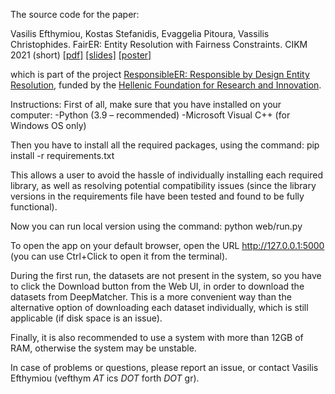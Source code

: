 The source code for the paper: 

Vasilis Efthymiou, Kostas Stefanidis, Evaggelia Pitoura, Vassilis Christophides. FairER: Entity Resolution with Fairness Constraints. CIKM 2021 (short) [[pdf]](https://github.com/vefthym/fairER/blob/main/CIKM2021short_fairER_CR.pdf) [[slides]](https://github.com/vefthym/fairER/blob/main/FairER-slides.pdf) [[poster]](https://github.com/vefthym/fairER/blob/main/FairER_poster.pdf)

which is part of the project <a href="https://isl.ics.forth.gr/ResponsibleER/">ResponsibleER: Responsible by Design Entity Resolution</a>, 
funded by the <a href="https://www.elidek.gr/en/homepage/">Hellenic Foundation for Research and Innovation</a>.


Instructions:
First of all, make sure that you have installed on your computer:
-Python (3.9 – recommended)
-Microsoft Visual C++ (for Windows OS only)

Then you have to install all the required packages, using the command:
pip install -r requirements.txt

This allows a user to avoid the hassle of individually installing each required library, as well as resolving potential compatibility issues (since the library versions in the requirements file have been tested and found to be fully functional). 

Now you can run local version using the command:
python web/run.py

To open the app on your default browser, open the URL http://127.0.0.1:5000 (you can use Ctrl+Click to open it from the terminal).

During the first run, the datasets are not present in the system, so you have to click the Download button from the Web UI,  in order to download the datasets from DeepMatcher. This is a more convenient way than the alternative option of downloading each dataset individually, which is still applicable (if disk space is an issue). 

Finally, it is also recommended to use a system with more than 12GB of RAM, otherwise the system may be unstable.

In case of problems or questions, please report an issue, or contact Vasilis Efthymiou (vefthym _AT_ ics _DOT_ forth _DOT_ gr).
